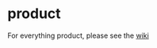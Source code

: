 # product
For everything product, please see the [wiki](https://github.com/josephidziorek/product/wiki)

